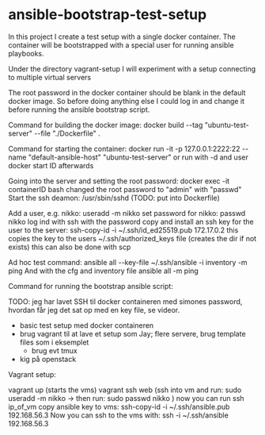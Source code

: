 # ansible-bootstrap-test-setup
In this project I create a test setup with a single docker container. 
The container will be bootstrapped with a special user for running ansible playbooks. 

Under the directory vagrant-setup I will experiment with a setup connecting to multiple virtual servers

The root password in the docker container should be blank in the default docker image.
So before doing anything else I could log in and change it before running the ansible bootstrap script.

Command for building the docker image:
docker build --tag "ubuntu-test-server" --file "./Dockerfile" .

Command for starting the container:
docker run -it -p 127.0.0.1:2222:22 --name "default-ansible-host" "ubuntu-test-server"
or run with -d and user docker start ID afterwards

Going into the server and setting the root password:
docker exec -it containerID bash
changed the root password to "admin" with "passwd"
Start the ssh deamon:
/usr/sbin/sshd  (TODO: put into Dockerfile)

Add a user, e.g. nikko:
useradd -m nikko
set password for nikko:
passwd nikko
log ind with ssh with the password
copy and install an ssh key for the user to the server:
ssh-copy-id -i ~/.ssh/id_ed25519.pub 172.17.0.2
this copies the key to the users ~/.ssh/authorized_keys file (creates the dir if not exists)
this can also be done with scp

Ad hoc test command:
ansible all --key-file ~/.ssh/ansible -i inventory -m ping
And with the cfg and inventory file
ansible all -m ping

Command for running the bootstrap ansible script:


TODO: jeg har lavet SSH til docker containeren med simones password, hvordan får jeg det sat op med en key file, se videor.
 - basic test setup med docker containeren
 - brug vagrant til at lave et setup som Jay; flere servere, brug template files som i eksemplet
   - brug evt tmux
 - kig på openstack



Vagrant setup:

vagrant up        (starts the vms)
vagrant ssh web   (ssh into vm and run: sudo useradd -m nikko -> then run: sudo passwd nikko )
now you can run ssh ip_of_vm
copy ansible key to vms:
ssh-copy-id -i ~/.ssh/ansible.pub 192.168.56.3
Now you can ssh to the vms with:
ssh -i ~/.ssh/ansible 192.168.56.3
